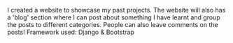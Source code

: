 I created a website to showcase my past projects. The website will also has a 'blog' section where I can post about something I have learnt and group the posts to different categories. People can also leave comments on the posts!
Framework used: Django & Bootstrap

